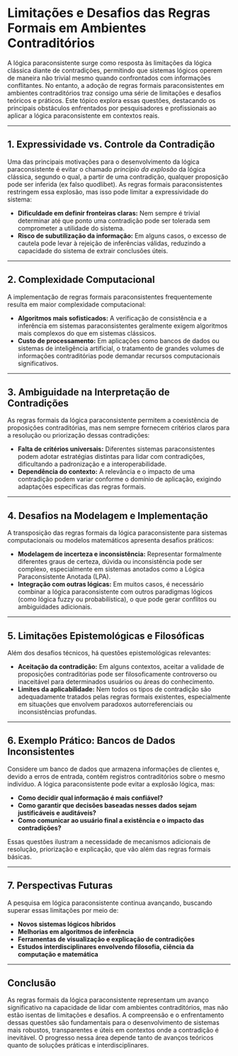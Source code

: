 # Limitações e Desafios das Regras Formais em Ambientes Contraditórios

A lógica paraconsistente surge como resposta às limitações da lógica clássica diante de contradições, permitindo que sistemas lógicos operem de maneira não trivial mesmo quando confrontados com informações conflitantes. No entanto, a adoção de regras formais paraconsistentes em ambientes contraditórios traz consigo uma série de limitações e desafios teóricos e práticos. Este tópico explora essas questões, destacando os principais obstáculos enfrentados por pesquisadores e profissionais ao aplicar a lógica paraconsistente em contextos reais.

---

## 1. **Expressividade vs. Controle da Contradição**

Uma das principais motivações para o desenvolvimento da lógica paraconsistente é evitar o chamado *princípio da explosão* da lógica clássica, segundo o qual, a partir de uma contradição, qualquer proposição pode ser inferida (ex falso quodlibet). As regras formais paraconsistentes restringem essa explosão, mas isso pode limitar a expressividade do sistema:

- **Dificuldade em definir fronteiras claras:** Nem sempre é trivial determinar até que ponto uma contradição pode ser tolerada sem comprometer a utilidade do sistema.
- **Risco de subutilização da informação:** Em alguns casos, o excesso de cautela pode levar à rejeição de inferências válidas, reduzindo a capacidade do sistema de extrair conclusões úteis.

---

## 2. **Complexidade Computacional**

A implementação de regras formais paraconsistentes frequentemente resulta em maior complexidade computacional:

- **Algoritmos mais sofisticados:** A verificação de consistência e a inferência em sistemas paraconsistentes geralmente exigem algoritmos mais complexos do que em sistemas clássicos.
- **Custo de processamento:** Em aplicações como bancos de dados ou sistemas de inteligência artificial, o tratamento de grandes volumes de informações contraditórias pode demandar recursos computacionais significativos.

---

## 3. **Ambiguidade na Interpretação de Contradições**

As regras formais da lógica paraconsistente permitem a coexistência de proposições contraditórias, mas nem sempre fornecem critérios claros para a resolução ou priorização dessas contradições:

- **Falta de critérios universais:** Diferentes sistemas paraconsistentes podem adotar estratégias distintas para lidar com contradições, dificultando a padronização e a interoperabilidade.
- **Dependência do contexto:** A relevância e o impacto de uma contradição podem variar conforme o domínio de aplicação, exigindo adaptações específicas das regras formais.

---

## 4. **Desafios na Modelagem e Implementação**

A transposição das regras formais da lógica paraconsistente para sistemas computacionais ou modelos matemáticos apresenta desafios práticos:

- **Modelagem de incerteza e inconsistência:** Representar formalmente diferentes graus de certeza, dúvida ou inconsistência pode ser complexo, especialmente em sistemas anotados como a Lógica Paraconsistente Anotada (LPA).
- **Integração com outras lógicas:** Em muitos casos, é necessário combinar a lógica paraconsistente com outros paradigmas lógicos (como lógica fuzzy ou probabilística), o que pode gerar conflitos ou ambiguidades adicionais.

---

## 5. **Limitações Epistemológicas e Filosóficas**

Além dos desafios técnicos, há questões epistemológicas relevantes:

- **Aceitação da contradição:** Em alguns contextos, aceitar a validade de proposições contraditórias pode ser filosoficamente controverso ou inaceitável para determinados usuários ou áreas do conhecimento.
- **Limites da aplicabilidade:** Nem todos os tipos de contradição são adequadamente tratados pelas regras formais existentes, especialmente em situações que envolvem paradoxos autorreferenciais ou inconsistências profundas.

---

## 6. **Exemplo Prático: Bancos de Dados Inconsistentes**

Considere um banco de dados que armazena informações de clientes e, devido a erros de entrada, contém registros contraditórios sobre o mesmo indivíduo. A lógica paraconsistente pode evitar a explosão lógica, mas:

- **Como decidir qual informação é mais confiável?**
- **Como garantir que decisões baseadas nesses dados sejam justificáveis e auditáveis?**
- **Como comunicar ao usuário final a existência e o impacto das contradições?**

Essas questões ilustram a necessidade de mecanismos adicionais de resolução, priorização e explicação, que vão além das regras formais básicas.

---

## 7. **Perspectivas Futuras**

A pesquisa em lógica paraconsistente continua avançando, buscando superar essas limitações por meio de:

- **Novos sistemas lógicos híbridos**
- **Melhorias em algoritmos de inferência**
- **Ferramentas de visualização e explicação de contradições**
- **Estudos interdisciplinares envolvendo filosofia, ciência da computação e matemática**

---

## **Conclusão**

As regras formais da lógica paraconsistente representam um avanço significativo na capacidade de lidar com ambientes contraditórios, mas não estão isentas de limitações e desafios. A compreensão e o enfrentamento dessas questões são fundamentais para o desenvolvimento de sistemas mais robustos, transparentes e úteis em contextos onde a contradição é inevitável. O progresso nessa área depende tanto de avanços teóricos quanto de soluções práticas e interdisciplinares.